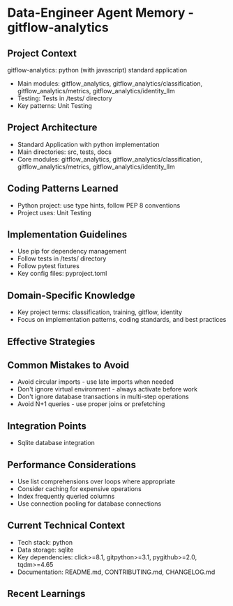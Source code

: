 # Data-Engineer Agent Memory - gitflow-analytics

<!-- MEMORY LIMITS: 8KB max | 10 sections max | 15 items per section -->
<!-- Last Updated: 2025-08-11 10:41:47 | Auto-updated by: data-engineer -->

## Project Context
gitflow-analytics: python (with javascript) standard application
- Main modules: gitflow_analytics, gitflow_analytics/classification, gitflow_analytics/metrics, gitflow_analytics/identity_llm
- Testing: Tests in /tests/ directory
- Key patterns: Unit Testing

## Project Architecture
- Standard Application with python implementation
- Main directories: src, tests, docs
- Core modules: gitflow_analytics, gitflow_analytics/classification, gitflow_analytics/metrics, gitflow_analytics/identity_llm

## Coding Patterns Learned
- Python project: use type hints, follow PEP 8 conventions
- Project uses: Unit Testing

## Implementation Guidelines
- Use pip for dependency management
- Follow tests in /tests/ directory
- Follow pytest fixtures
- Key config files: pyproject.toml

## Domain-Specific Knowledge
<!-- Agent-specific knowledge for gitflow-analytics domain -->
- Key project terms: classification, training, gitflow, identity
- Focus on implementation patterns, coding standards, and best practices

## Effective Strategies
<!-- Successful approaches discovered through experience -->

## Common Mistakes to Avoid
- Avoid circular imports - use late imports when needed
- Don't ignore virtual environment - always activate before work
- Don't ignore database transactions in multi-step operations
- Avoid N+1 queries - use proper joins or prefetching

## Integration Points
- Sqlite database integration

## Performance Considerations
- Use list comprehensions over loops where appropriate
- Consider caching for expensive operations
- Index frequently queried columns
- Use connection pooling for database connections

## Current Technical Context
- Tech stack: python
- Data storage: sqlite
- Key dependencies: click>=8.1, gitpython>=3.1, pygithub>=2.0, tqdm>=4.65
- Documentation: README.md, CONTRIBUTING.md, CHANGELOG.md

## Recent Learnings
<!-- Most recent discoveries and insights -->
